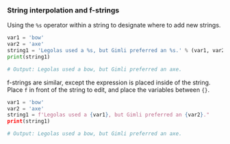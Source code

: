 ### String interpolation and f-strings 

Using the `%s` operator within a string to designate where to add new strings. 

```py
var1 = 'bow'
var2 = 'axe'
string1 = 'Legolas used a %s, but Gimli preferred an %s.' % (var1, var2)
print(string1)

# Output: Legolas used a bow, but Gimli preferred an axe.

```
f-strings are similar, except the expression is placed inside of the string. Place `f` in front of the string to edit, and place the variables between `{}`.

```py
var1 = 'bow'
var2 = 'axe'
string1 = f'Legolas used a {var1}, but Gimli preferred an {var2}." 
print(string1)

# Output: Legolas used a bow, but Gimli preferred an axe.
```
